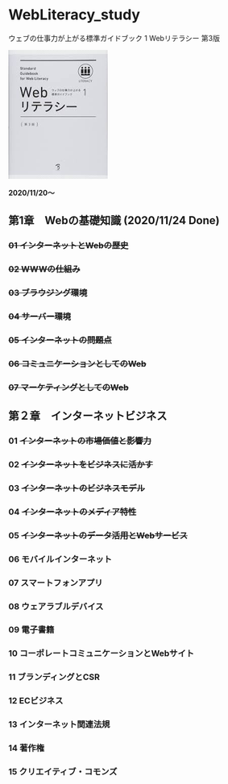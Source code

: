 # WebLiteracy_study

ウェブの仕事力が上がる標準ガイドブック 1 Webリテラシー 第3版

![books](./docs/books.jpg)

**2020/11/20〜**

## 第1章　Webの基礎知識 (2020/11/24 Done)

### ~~01 インターネットとWebの歴史~~

### ~~02 WWWの仕組み~~

### ~~03 ブラウジング環境~~

### ~~04 サーバー環境~~

### ~~05 インターネットの問題点~~

### ~~06 コミュニケーションとしてのWeb~~

### ~~07 マーケティングとしてのWeb~~



## 第２章　インターネットビジネス

### 01 ~~インターネットの市場価値と影響力~~

### 02 ~~インターネットをビジネスに活かす~~

### 03 ~~インターネットのビジネスモデル~~

### 04 ~~インターネットのメディア特性~~

### 05 ~~インターネットのデータ活用とWebサービス~~

### 06 モバイルインターネット

### 07 スマートフォンアプリ

### 08 ウェアラブルデバイス

### 09 電子書籍

### 10 コーポレートコミュニケーションとWebサイト

### 11 ブランディングとCSR

### 12 ECビジネス

### 13 インターネット関連法規

### 14 著作権

### 15 クリエイティブ・コモンズ

